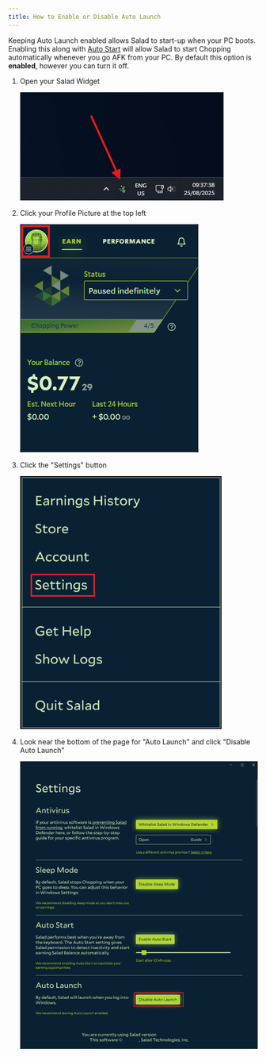 ```yaml
---
title: How to Enable or Disable Auto Launch
---
```


Keeping Auto Launch enabled allows Salad to start-up when your PC boots. Enabling this along with
[Auto Start](/docs/guides/using-the-salad-app/how-to-enable-auto-start) will allow Salad to start Chopping automatically
whenever you go AFK from your PC. By default this option is **enabled**, however you can turn it off.

1. Open your Salad Widget

   ![](../../../../content/images/guides/using-the-salad-app/how-to-enable-or-disable-auto-launch-1.png)

2. Click your Profile Picture at the top left

   ![](../../../../content/images/guides/using-the-salad-app/how-to-enable-or-disable-auto-launch-2.png)

3. Click the "Settings" button

   ![](../../../../content/images/guides/using-the-salad-app/how-to-enable-or-disable-auto-launch-3.png)

4. Look near the bottom of the page for "Auto Launch" and click "Disable Auto Launch"

   ![](../../../../content/images/guides/using-the-salad-app/how-to-enable-or-disable-auto-launch-4.png)

